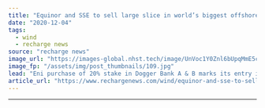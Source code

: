 ```yaml
---
title: "Equinor and SSE to sell large slice in world’s biggest offshore wind project to oil major Eni"
date: "2020-12-04"
tags: 
  - wind
  - recharge news
source: "recharge news"
image_url: "https://images-global.nhst.tech/image/UnVoc1Y0Znl6bUpqMmE5cDdDdnNPVkc1Ujg2SzBrUGg4NGFScjAvZllUOD0=/nhst/binary/3254702a32d25713b34e83386c90d795"
image_fp: "/assets/img/post_thumbnails/109.jpg"
lead: "Eni purchase of 20% stake in Dogger Bank A & B marks its entry into northern Europe’s offshore wind market"
article_url: "https://www.rechargenews.com/wind/equinor-and-sse-to-sell-large-slice-in-world-s-biggest-offshore-wind-project-to-oil-major-eni/2-1-924620"
---
```


---
